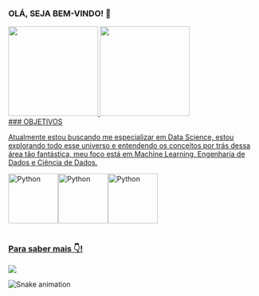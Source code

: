 ### OLÁ, SEJA BEM-VINDO! 👋

<div>
   <a href="https://github.com/vitorlopes523">
   <img height="180em" src="https://github-readme-stats.vercel.app/api?username=vitorlopes523&show_icons=true&theme=tokyonight&include_all_commits=true&count_private=true"/>
   <img height="180em" src="https://github-readme-stats.vercel.app/api/top-langs/?username=vitorlopes523&layout=compact&langs_count=6&theme=tokyonight"/>

</div>
### OBJETIVOS


Atualmente estou buscando me especializar em Data Science, estou explorando todo esse universo e entendendo os conceitos por trás dessa área tão fantástica, meu foco está em Machine Learning, Engenharia de Dados e Ciência de Dados.
<div style="display: flex", "gap: 16px"><br>
  <img align="center" alt="Python" height="100" width="100" src="https://www.svgrepo.com/show/376344/python.svg">
     <img align="center" alt="Python" height="100" width="100" src="https://cdn-icons-png.flaticon.com/512/4824/4824797.png">
  <img align="center" alt="Python" height="100" width="100" src="https://www.google.com.br/imgres?q=Machine%20Learning%20logo&imgurl=https%3A%2F%2Fe7.pngegg.com%2Fpngimages%2F923%2F684%2Fpng-clipart-chatbot-artificial-intelligence-technology-machine-learning-technology-electronics-logo.png&imgrefurl=https%3A%2F%2Fwww.pngegg.com%2Fen%2Fsearch%3Fq%3Dmachine%2BLearning&docid=uziA4CvW4bPwvM&tbnid=XmRx6NkQ-VAOzM&vet=12ahUKEwi0v-bDtLmLAxUFrZUCHS75GSMQM3oECCIQAA..i&w=900&h=796&hcb=2&ved=2ahUKEwi0v-bDtLmLAxUFrZUCHS75GSMQM3oECCIQAA">
</div>
 
 <br>
 
  ### Para saber mais 👇!
<div> 
  <a href="https://www.linkedin.com/in/vitor-lopes-657261230/" target="_blank"><img src="https://img.shields.io/badge/-LinkedIn-%230077B5?style=for-the-badge&logo=linkedin&logoColor=white" target="_blank"></a>
 
  ![Snake animation](https://github.com/vitorlopes523/vitorlopes523/blob/output/github-contribution-grid-snake.svg)

</div>
